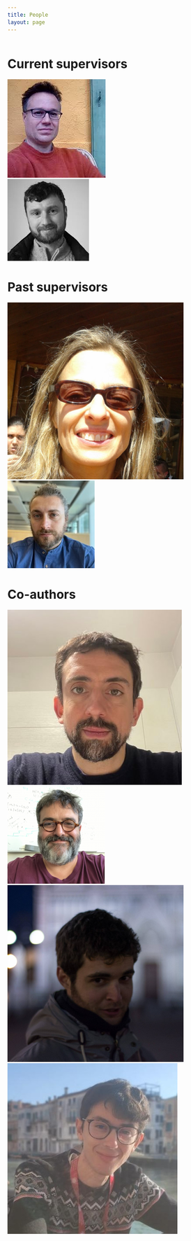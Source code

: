 ```yaml
---
title: People
layout: page
---
```

<html>
<head>
<meta name="viewport" content="width=device-width, initial-scale=1">
<style>
    * {
  box-sizing: border-box;
}

h1 {text-align: center;}

img {
    border-radius: 50%;
    width: 150px;
    height: 150px;
}

.column {
  float: left;
  width: 45%;
}

.row {
    display: flex;
    justify-content: space-around; /* Align columns horizontally with space between */
}

.container.column.is-centered {
    display: flex;
    flex-direction: column;
    justify-content: center; /* Center content vertically */
    align-items: center; /* Center content horizontally */
}

.container.is-centered {
    display: flex;
    justify-content: center;
    align-items: center;
}

.container.is-centered a {
    margin: 0 10px; /* Optional: Add some horizontal space between the images */
}

.center {
    max-width: 100%; /* Ensure images don't exceed container width */
    height: auto; /* Maintain aspect ratio */
    display: block; /* Remove any default inline spacing */
}

</style>
</head>
<body>
<div class="row">
    <div class="container column is-centered"> 
        <h1>Current supervisors</h1>
        <div class="container is-centered">
            <a href="https://scholar.google.com/citations?user=vsskO0AAAAAJ&hl=fr">
                <img src="assets/images/people/brovelli.jpg" title="Andrea Brovelli" class="center">
            </a>
            <a href="https://matthieugilson.eu/">
                <img src="assets/images/people/gilson.jpg" title="Matthieu Gilson"  class="center">
            </a>
        </div>
    </div>
    <div class="container column is-centered">
        <h1>Past supervisors</h1>
        <div class="container is-centered">
            <a href="https://matematicalm.campusnet.unito.it/do/docenti.pl/Alias?federica.galluzzi#tab-profilo">
                <img src="assets/images/people/galluzzi.jpg" title="Federica Galluzzi" class="center">
            </a>
            <a href="https://lordgrilo.github.io/">
                <img src="assets/images/people/petri.jpg" title="Giovanni Petri" class="center">
            </a>
        </div>
    </div>
</div>

<div class="container is-centered">
    <h1>Co-authors</h1>
</div>
<div class="container is-centered">
        <a href="https://scholar.google.it/citations?user=mozT7wUAAAAJ&hl=en">
            <img src="assets/images/people/gili.jpg" title="Tommaso Gili" class="center">
        </a>
        <a href="https://scholar.google.com/citations?user=4XfzoZQAAAAJ&hl=en">
            <img src="assets/images/people/vaccarino.png" title="Francesco Vaccarino" class="center">
        </a>
        <a href="https://maximelucas.github.io/">
            <img src="assets/images/people/lucas.jpg" title="Maxime Lucas" class="center">
        </a>
        <a href="https://scholar.google.com/citations?user=vAaWpu8AAAAJ&hl=it">
            <img src="assets/images/people/nurisso.jpg" title="Marco Nurisso" class="center">
        </a>
</div>
